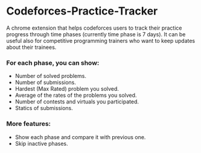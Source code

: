 # Codeforces-Practice-Tracker
A chrome extension that helps codeforces users to track their practice progress through time phases (currently time phase is 7 days).
It can be useful also for competitive programming trainers who want to keep updates about their trainees.

### For each phase, you can show:   
  - Number of solved problems.   
  - Number of submissions.   
  - Hardest (Max Rated) problem you solved.  
  - Average of the rates of the problems you solved.  
  - Number of contests and virtuals you participated.  
  - Statics of submissions.

### More features: 
  - Show each phase and compare it with previous one.
  - Skip inactive phases.
